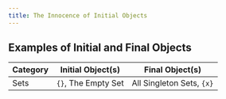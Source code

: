 ```yaml
---
title: The Innocence of Initial Objects
---
```


## Examples of Initial and Final Objects

| Category  | Initial Object(s)     | Final Object(s)           |
|-----------|-----------------------|---------------------------|
| Sets      | `{}`, The Empty Set   | All Singleton Sets, `{x}` |
